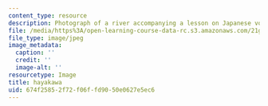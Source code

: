 ```yaml
---
content_type: resource
description: Photograph of a river accompanying a lesson on Japanese vocabulary.
file: /media/https%3A/open-learning-course-data-rc.s3.amazonaws.com/21g-504-japanese-iv-spring-2009/674f25852f72f06ffd9050e0627e5ec6_hayakawa.jpg
file_type: image/jpeg
image_metadata:
  caption: ''
  credit: ''
  image-alt: ''
resourcetype: Image
title: hayakawa
uid: 674f2585-2f72-f06f-fd90-50e0627e5ec6
---
```

